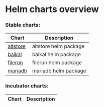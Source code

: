 # Helm charts overview
### Stable charts:
| Chart | Description |
| ----- | ----------- |
| [altstore](stable/altstore) | altstore helm package |
| [baikal](stable/baikal) | baikal helm package |
| [filerun](stable/filerun) | filerun helm package |
| [mariadb](stable/mariadb) | mariadb helm package |
### Incubator charts:
| Chart | Description |
| ----- | ----------- |

